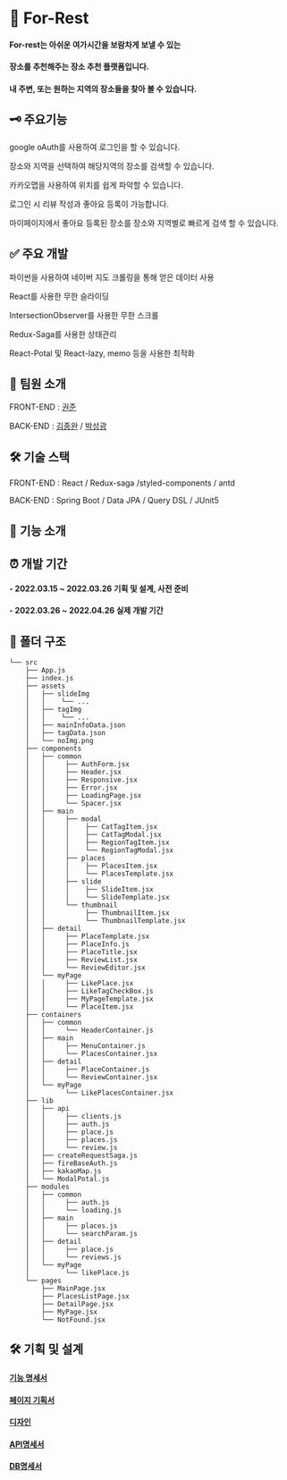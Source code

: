 # :sunrise_over_mountains: For-Rest 

#### For-rest는 아쉬운 여가시간을 보람차게 보낼 수 있는 
#### 장소를 추천해주는 장소 추천 플랫폼입니다. 
#### 내 주변, 또는 원하는 지역의 장소들을 찾아 볼 수 있습니다.

## 🗝️ 주요기능

google oAuth를 사용하여 로그인을 할 수 있습니다.

장소와 지역을 선택하여 해당지역의 장소를 검색할 수 있습니다.

카카오맵을 사용하여 위치를 쉽게 파악할 수 있습니다.

로그인 시 리뷰 작성과 좋아요 등록이 가능합니다.

마이페이지에서 좋아요 등록된 장소를 장소와 지역별로 빠르게 검색 할 수 있습니다.

## ✅ 주요 개발

파이썬을 사용하여 네이버 지도 크롤링을 통해 얻은 데이터 사용

React를 사용한 무한 슬라이딩

IntersectionObserver를 사용한 무한 스크롤

Redux-Saga를 사용한 상태관리

React-Potal 및 React-lazy, memo 등을 사용한 최적화

## 👬 팀원 소개

FRONT-END : [권준](https://github.com/jun-05)

BACK-END : [김종완](https://github.com/3210439) 
/ [박성광](https://github.com/Sunggwang-Park)

## 🛠️ 기술 스택

FRONT-END : React / Redux-saga /styled-components / antd

BACK-END : Spring Boot / Data JPA / Query DSL / JUnit5


## 🔹 기능 소개 

## ⏰ 개발 기간

#### - 2022.03.15 ~ 2022.03.26 기획 및 설계, 사전 준비
#### - 2022.03.26 ~ 2022.04.26 실제 개발 기간 

## 📁 폴더 구조
```
└── src
    ├── App.js
    ├── index.js
    ├── assets
    │   ├── slideImg
    │   │    └── ...
    │   ├── tagImg
    │   │    └── ...
    │   ├── mainInfoData.json 
    │   ├── tagData.json   
    │   └── noImg.png      
    ├── components
    │   ├── common
    │   │     ├── AuthForm.jsx
    │   │     ├── Header.jsx
    │   │     ├── Responsive.jsx
    │   │     ├── Error.jsx
    │   │     ├── LoadingPage.jsx   
    │   │     └── Spacer.jsx         
    │   ├── main    
    │   │     ├── modal
    │   │     │    ├── CatTagItem.jsx
    │   │     │    ├── CatTagModal.jsx
    │   │     │    ├── RegionTagItem.jsx    
    │   │     │    └── RegionTagModal.jsx  
    │   │     ├── places
    │   │     │    ├── PlacesItem.jsx
    │   │     │    └── PlacesTemplate.jsx      
    │   │     ├── slide
    │   │     │    ├── SlideItem.jsx
    │   │     │    └── SlideTemplate.jsx      
    │   │     └── thumbnail
    │   │          ├── ThumbnailItem.jsx
    │   │          └── ThumbnailTemplate.jsx        
    │   ├── detail
    │   │     ├── PlaceTemplate.jsx    
    │   │     ├── PlaceInfo.js
    │   │     ├── PlaceTitle.jsx
    │   │     ├── ReviewList.jsx
    │   │     └── ReviewEditor.jsx       
    │   └── myPage
    │   │     ├── LikePlace.jsx    
    │   │     ├── LikeTagCheckBox.js
    │   │     ├── MyPageTemplate.jsx
    │   │     └── PlaceItem.jsx        
    ├── containers
    │   ├── common
    │   │     └── HeaderContainer.js    
    │   ├── main
    │   │     ├── MenuContainer.js
    │   │     └── PlacesContainer.jsx        
    │   ├── detail
    │   │     ├── PlaceContainer.js
    │   │     └── ReviewContainer.jsx            
    │   └── myPage
    │         └── LikePlacesContainer.jsx    
    ├── lib
    │   ├── api
    │   │     ├── clients.js    
    │   │     ├── auth.js    
    │   │     ├── place.js    
    │   │     ├── places.js        
    │   │     └── review.js          
    │   ├── createRequestSaga.js
    │   ├── fireBaseAuth.js
    │   ├── kakaoMap.js
    │   └── ModalPotal.js    
    ├── modules
    │   ├── common
    │   │     ├── auth.js
    │   │     └── loading.js        
    │   ├── main    
    │   │     ├── places.js
    │   │     └── searchParam.js
    │   ├── detail    
    │   │     ├── place.js
    │   │     └── reviews.js
    │   └── myPage    
    │         └── likePlace.js     
    └── pages    
        ├── MainPage.jsx    
        ├── PlacesListPage.jsx    
        ├── DetailPage.jsx    
        ├── MyPage.jsx    
        └── NotFound.jsx            
```

## 🛠️ 기획 및 설계

#### [기능 명세서](https://www.notion.so/For-Rest-f4552450135f42e987bcd7a02eaff7cd)

#### [페이지 기획서](https://whimsical.com/getting-started-boards-LuHajAmtXAgZ4oK2Abnb8s)

#### [디자인](https://www.figma.com/file/jY76g8qwad9pLzUOmByt1R/%EC%B9%B4%EC%9A%B0%EC%B9%98%EC%BD%94%EB%94%A9-figma%ED%8C%8C%EC%9D%BC-(Copy)?node-id=63%3A1870)

#### [API명세서](https://grape-ring-3f9.notion.site/API-9cc8b24e8f674ed1a4af508dea073eea)

#### [DB명세서](https://grape-ring-3f9.notion.site/DB-b0397ad96f6c4e5a958a908bacdf1a99)
